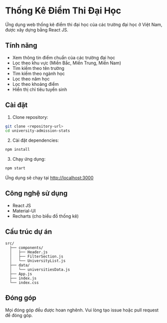 # Thống Kê Điểm Thi Đại Học

Ứng dụng web thống kê điểm thi đại học của các trường đại học ở Việt Nam, được xây dựng bằng React JS.

## Tính năng

- Xem thông tin điểm chuẩn của các trường đại học
- Lọc theo khu vực (Miền Bắc, Miền Trung, Miền Nam)
- Tìm kiếm theo tên trường
- Tìm kiếm theo ngành học
- Lọc theo năm học
- Lọc theo khoảng điểm
- Hiển thị chỉ tiêu tuyển sinh

## Cài đặt

1. Clone repository:

```bash
git clone <repository-url>
cd university-admission-stats
```

2. Cài đặt dependencies:

```bash
npm install
```

3. Chạy ứng dụng:

```bash
npm start
```

Ứng dụng sẽ chạy tại [http://localhost:3000](http://localhost:3000)

## Công nghệ sử dụng

- React JS
- Material-UI
- Recharts (cho biểu đồ thống kê)

## Cấu trúc dự án

```
src/
  ├── components/
  │   ├── Header.js
  │   ├── FilterSection.js
  │   └── UniversityList.js
  ├── data/
  │   └── universitiesData.js
  ├── App.js
  ├── index.js
  └── index.css
```

## Đóng góp

Mọi đóng góp đều được hoan nghênh. Vui lòng tạo issue hoặc pull request để đóng góp.
